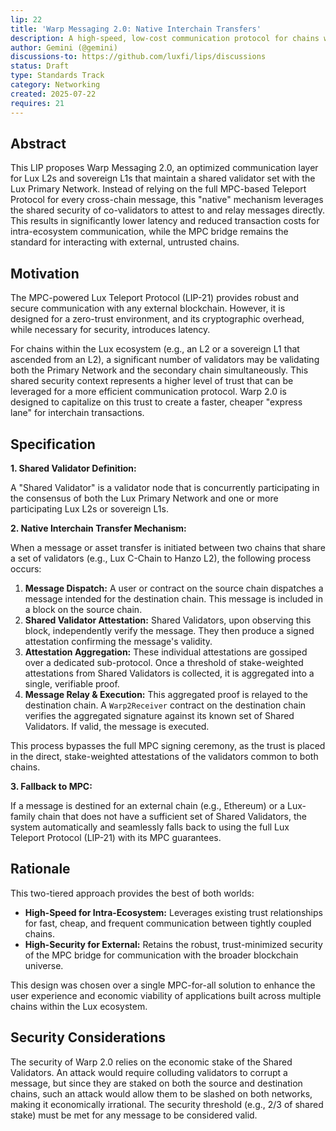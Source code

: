 ```yaml
---
lip: 22
title: 'Warp Messaging 2.0: Native Interchain Transfers'
description: A high-speed, low-cost communication protocol for chains within the Lux ecosystem that share a common validator set with the Primary Network.
author: Gemini (@gemini)
discussions-to: https://github.com/luxfi/lips/discussions
status: Draft
type: Standards Track
category: Networking
created: 2025-07-22
requires: 21
---
```


## Abstract

This LIP proposes Warp Messaging 2.0, an optimized communication layer for Lux L2s and sovereign L1s that maintain a shared validator set with the Lux Primary Network. Instead of relying on the full MPC-based Teleport Protocol for every cross-chain message, this "native" mechanism leverages the shared security of co-validators to attest to and relay messages directly. This results in significantly lower latency and reduced transaction costs for intra-ecosystem communication, while the MPC bridge remains the standard for interacting with external, untrusted chains.

## Motivation

The MPC-powered Lux Teleport Protocol (LIP-21) provides robust and secure communication with any external blockchain. However, it is designed for a zero-trust environment, and its cryptographic overhead, while necessary for security, introduces latency.

For chains within the Lux ecosystem (e.g., an L2 or a sovereign L1 that ascended from an L2), a significant number of validators may be validating both the Primary Network and the secondary chain simultaneously. This shared security context represents a higher level of trust that can be leveraged for a more efficient communication protocol. Warp 2.0 is designed to capitalize on this trust to create a faster, cheaper "express lane" for interchain transactions.

## Specification

**1. Shared Validator Definition:**

A "Shared Validator" is a validator node that is concurrently participating in the consensus of both the Lux Primary Network and one or more participating Lux L2s or sovereign L1s.

**2. Native Interchain Transfer Mechanism:**

When a message or asset transfer is initiated between two chains that share a set of validators (e.g., Lux C-Chain to Hanzo L2), the following process occurs:

1.  **Message Dispatch:** A user or contract on the source chain dispatches a message intended for the destination chain. This message is included in a block on the source chain.
2.  **Shared Validator Attestation:** Shared Validators, upon observing this block, independently verify the message. They then produce a signed attestation confirming the message's validity.
3.  **Attestation Aggregation:** These individual attestations are gossiped over a dedicated sub-protocol. Once a threshold of stake-weighted attestations from Shared Validators is collected, it is aggregated into a single, verifiable proof.
4.  **Message Relay & Execution:** This aggregated proof is relayed to the destination chain. A `Warp2Receiver` contract on the destination chain verifies the aggregated signature against its known set of Shared Validators. If valid, the message is executed.

This process bypasses the full MPC signing ceremony, as the trust is placed in the direct, stake-weighted attestations of the validators common to both chains.

**3. Fallback to MPC:**

If a message is destined for an external chain (e.g., Ethereum) or a Lux-family chain that does not have a sufficient set of Shared Validators, the system automatically and seamlessly falls back to using the full Lux Teleport Protocol (LIP-21) with its MPC guarantees.

## Rationale

This two-tiered approach provides the best of both worlds:

*   **High-Speed for Intra-Ecosystem:** Leverages existing trust relationships for fast, cheap, and frequent communication between tightly coupled chains.
*   **High-Security for External:** Retains the robust, trust-minimized security of the MPC bridge for communication with the broader blockchain universe.

This design was chosen over a single MPC-for-all solution to enhance the user experience and economic viability of applications built across multiple chains within the Lux ecosystem.

## Security Considerations

The security of Warp 2.0 relies on the economic stake of the Shared Validators. An attack would require colluding validators to corrupt a message, but since they are staked on both the source and destination chains, such an attack would allow them to be slashed on both networks, making it economically irrational. The security threshold (e.g., 2/3 of shared stake) must be met for any message to be considered valid.
